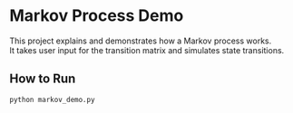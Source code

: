 # Markov Process Demo

This project explains and demonstrates how a Markov process works.  
It takes user input for the transition matrix and simulates state transitions.

## How to Run
```bash
python markov_demo.py
